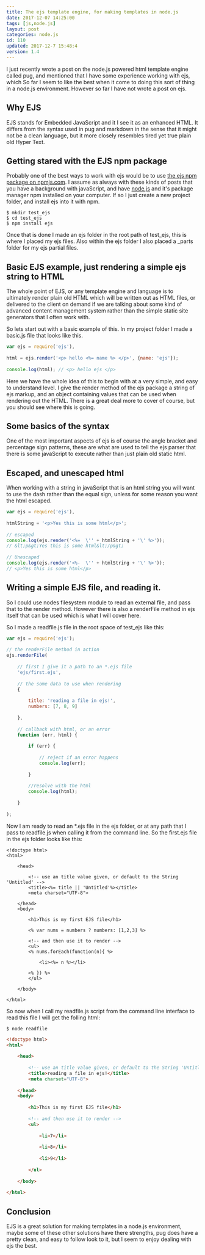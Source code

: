 ```yaml
---
title: The ejs template engine, for making templates in node.js
date: 2017-12-07 14:25:00
tags: [js,node.js]
layout: post
categories: node.js
id: 110
updated: 2017-12-7 15:48:4
version: 1.4
---
```


I just recently wrote a post on the node.js powered html template engine called pug, and mentioned that I have some experience working with ejs, which So far I seem to like the best when it come to doing this sort of thing in a node.js environment. However so far I have not wrote a post on ejs.

<!-- more -->

## Why EJS

EJS stands for Embedded JavaScript and it I see it as an enhanced HTML. It differs from the syntax used in pug and markdown in the sense that it might not be a clean language, but it more closely resembles tired yet true plain old Hyper Text.

## Getting stared with the EJS npm package

Probably one of the best ways to work with ejs would be to use [the ejs npm package on npmjs.com](https://www.npmjs.com/package/ejs). I assume as always with these kinds of posts that you have a background with javaScript, and have [node.js](https://nodejs.org/en/) and it's package manager npm installed on your computer. If so I just create a new project folder, and install ejs into it with npm.

```
$ mkdir test_ejs
$ cd test_ejs
$ npm install ejs
```

Once that is done I made an ejs folder in the root path of test_ejs, this is where I placed my ejs files. Also within the ejs folder I also placed a _parts folder for my ejs partial files.

## Basic EJS example, just rendering a simple ejs string to HTML

The whole point of EJS, or any template engine and language is to ultimately render plain old HTML which will be written out as HTML files, or delivered to the client on demand if we are talking about some kind of advanced content management system rather than the simple static site generators that I often work with.

So lets start out with a basic example of this. In my project folder I made a basic.js file that looks like this.

```js
var ejs = require('ejs'),
 
html = ejs.render('<p> hello <%= name %> </p>', {name: 'ejs'});
 
console.log(html); // <p> hello ejs </p>
```

Here we have the whole idea of this to begin with at a very simple, and easy to understand level. I give the render method of the ejs package a string of ejs markup, and an object containing values that can be used when rendering out the HTML. There is a great deal more to cover of course, but you should see where this is going.

## Some basics of the syntax

One of the most important aspects of ejs is of course the angle bracket and percentage sign patterns, these are what are used to tell the ejs parser that there is some javaScript to execute rather than just plain old static html.


## Escaped, and unescaped html

When working with a string in javaScript that is an html string you will want to use the dash rather than the equal sign, unless for some reason you want the html escaped.

```js
var ejs = require('ejs'),
 
htmlString = '<p>Yes this is some html</p>';
 
// escaped
console.log(ejs.render('<%=  \'' + htmlString + '\' %>'));
// &lt;p&gt;Yes this is some html&lt;/p&gt;
 
// Unescaped
console.log(ejs.render('<%-  \'' + htmlString + '\' %>'));
// <p>Yes this is some html</p>
```

## Writing a simple EJS file, and reading it.

So I could use nodes filesystem module to read an external file, and pass that to the render method. However there is also a renderFile method in ejs itself that can be used which is what I will cover here.

So I made a readfile.js file in the root space of test_ejs like this:

```js
var ejs = require('ejs');
 
// the renderFile method in action
ejs.renderFile(
 
    // first I give it a path to an *.ejs file
    'ejs/first.ejs', 
 
    // the some data to use when rendering
    {
 
        title: 'reading a file in ejs!',
        numbers: [7, 8, 9]
 
    },
 
    // callback with html, or an error
    function (err, html) {
 
        if (err) {
 
            // reject if an error happens
            console.log(err);
 
        }
 
        //resolve with the html
        console.log(html);
 
    }
 
);
```

Now I am ready to read an *.ejs file in the ejs folder, or at any path that I pass to readfile.js when calling it from the command line. So the first.ejs file in the ejs folder looks like this:

```
<!doctype html>
<html>
 
    <head>
 
        <!-- use an title value given, or default to the String 'Untitled' -->
        <title><%= title || 'Untitled'%></title>
        <meta charset="UTF-8">
 
    </head>
    <body>
 
        <h1>This is my first EJS file</h1>
 
        <% var nums = numbers ? numbers: [1,2,3] %>
 
        <!-- and then use it to render -->
        <ul>
        <% nums.forEach(function(n){ %>
 
            <li><%= n %></li>
 
        <% }) %>
        </ul>
 
    </body>
 
</html>
```

So now when I call my readfile.js script from the command line interface to read this file I will get the folling html:

```
$ node readfile
```

```html
<!doctype html>
<html>
 
    <head>
 
        <!-- use an title value given, or default to the String 'Untitled' -->
        <title>reading a file in ejs!</title>
        <meta charset="UTF-8">
 
    </head>
    <body>
 
        <h1>This is my first EJS file</h1>
 
        <!-- and then use it to render -->
        <ul>
 
            <li>7</li>
 
            <li>8</li>
 
            <li>9</li>
 
        </ul>
 
    </body>
 
</html>
```

## Conclusion

EJS is a great solution for making templates in a node.js environment, maybe some of these other solutions have there strengths, pug does have a pretty clean, and easy to follow look to it, but I seem to enjoy dealing with ejs the best.